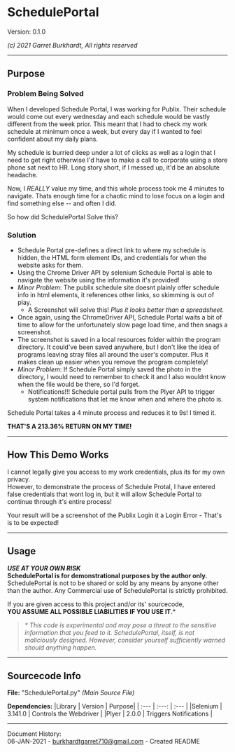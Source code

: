 # SchedulePortal  
Version: 0.1.0

*(c) 2021 Garret Burkhardt, All rights reserved*

---

## Purpose

### Problem Being Solved
When I developed Schedule Portal, I was working for Publix. Their schedule would come out every wednesday and each schedule would be vastly different from the week prior. This meant that I had to check my work schedule at minimum once a week, but every day if I wanted to feel confident about my daily plans.

My schedule is burried deep under a lot of clicks as well as a login that I need to get right otherwise I'd have to make a call to corporate using a store phone sat next to HR. Long story short, if I messed up, it'd be an absolute headache.

Now, I _REALLY_ value my time, and this whole process took me 4 minutes to navigate. Thats enough time for a chaotic mind to lose focus on a login and find something else -- and often I did.

So how did SchedulePortal Solve this?

### Solution
- Schedule Portal pre-defines a direct link to where my schedule is hidden, the HTML form element IDs, and credentials for when the website asks for them.
- Using the Chrome Driver API by selenium Schedule Portal is able to navigate the website using the information it's provided!
- _Minor Problem_: The publix schedule site doesnt plainly offer schedule info in html elements, it references other links, so skimming is out of play.
    - A Screenshot will solve this! _Plus it looks better than a spreadsheet._
- Once again, using the ChromeDriver API, Schedule Portal waits a bit of time to allow for the unfortunately slow page load time, and then snags a screenshot.
- The screenshot is saved in a local resources folder within the program directory. It could've been saved anywhere, but I don't like the idea of programs leaving stray files all around the user's computer. Plus it makes clean up easier when you remove the program completely!
- _Minor Problem_: If Schedule Portal simply saved the photo in the directory, I would need to remember to check it and I also wouldnt know when the file would be there, so I'd forget.
    - Notifications!!! Schedule portal pulls from the Plyer API to trigger system notifications that let me know when and where the photo is.

Schedule Portal takes a 4 minute process and reduces it to 9s! I timed it.  

__THAT'S A 213.36% RETURN ON MY TIME!__ 

---

## How This Demo Works

I cannot legally give you access to my work credentials, plus its for my own privacy.  
However, to demonstrate the process of Schedule Protal, I have entered false credentials that wont log in, but it will allow Schedule Portal to continue through it's entire process!

Your result will be a screenshot of the Publix Login it a Login Error - That's is to be expected!

---

## Usage
***USE AT YOUR OWN RISK***  
**SchedulePortal is for demonstrational purposes by the author only.** SchedulePortal is not to be shared or sold by any means by anyone other than the author. Any Commercial use of SchedulePortal is strictly prohibited.  

If you are given access to this project and/or its' sourcecode,  
**YOU ASSUME ALL POSSIBLE LIABILITIES IF YOU USE IT**.\*

> *\* This code is experimental and may pose a threat to the sensitive information that you feed to it. SchedulePortal, itself, is not maliciously designed. However, consider yourself sufficiently warned should anything happen.*

---

## Sourcecode Info
**File:** "SchedulePortal.py" *(Main Source File)*

**Dependencies:**
|Library | Version | Purpose|
| :--- | :---: | :--- |
|Selenium | 3.141.0 | Controls the Webdriver |
|Plyer | 2.0.0 | Triggers Notifications |

---

Document History:  
06-JAN-2021 - <burkhardtgarret710@gmail.com> - Created README
